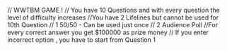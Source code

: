 // WWTBM GAME !
// You have 10 Questions and with every question the level of difficulty increases
//You have 2 Lifelines but cannot be used for 10th Question
// 1 50/50 - Can be used just once
// 2 Audience Poll
//For every correct answer you get $100000 as prize money
// If you enter incorrect option , you have to start from Question 1
